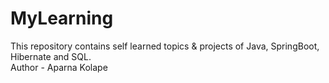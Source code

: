 # MyLearning
This repository contains self learned topics &amp; projects of Java, SpringBoot, Hibernate and SQL.
<br>
Author - Aparna Kolape
